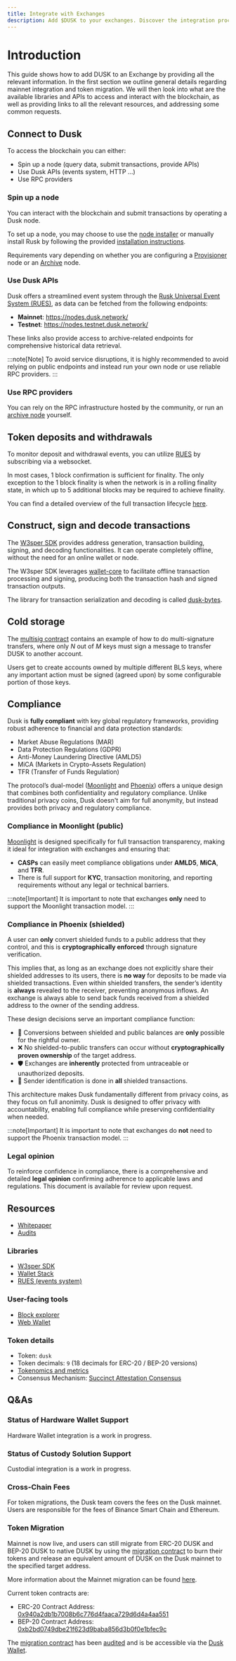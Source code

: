 ```yaml
---
title: Integrate with Exchanges
description: Add $DUSK to your exchanges. Discover the integration process, technical requirements, and support resources.
---
```


# Introduction

This guide shows how to add DUSK to an Exchange by providing all the relevant information. In the first section we outline general details regarding mainnet integration and token migration. We will then look into what are the available libraries and APIs to access and interact with the blockchain, as well as providing links to all the relevant resources, and addressing some common requests.

## Connect to Dusk

To access the blockchain you can either:
- Spin up a node (query data, submit transactions, provide APIs)
- Use Dusk APIs (events system, HTTP ...)
- Use RPC providers

### Spin up a node

You can interact with the blockchain and submit transactions by operating a Dusk node.

To set up a node, you may choose to use the [node installer](/operator/guides/provisioner-node/#node-installer) or manually install Rusk by following the provided [installation instructions](/operator/installation).

Requirements vary depending on whether you are configuring a [Provisioner](/operator/provisioner) node or an [Archive](/operator/archive-node) node.

### Use Dusk APIs

Dusk offers a streamlined event system through the [Rusk Universal Event System (RUES)](/developer/integrations/rues), as data can be fetched from the following endpoints:

- **Mainnet**: https://nodes.dusk.network/
- **Testnet**: https://nodes.testnet.dusk.network/

These links also provide access to archive-related endpoints for comprehensive historical data retrieval.

:::note[Note]
To avoid service disruptions, it is highly recommended to avoid relying on public endpoints and instead run your own node or use reliable RPC providers.
::: 

### Use RPC providers

You can rely on the RPC infrastructure hosted by the community, or run an [archive node](/operator/archive-node) yourself.

## Token deposits and withdrawals

To monitor deposit and withdrawal events, you can utilize [RUES](/developer/integrations/rues#event-subscriptions) by subscribing via a websocket.

In most cases, 1 block confirmation is sufficient for finality. The only exception to the 1 block finality is when the network is in a rolling finality state, in which up to 5 additional blocks may be required to achieve finality.

You can find a detailed overview of the full transaction lifecycle [here](/developer/integrations/tx-lifecycle).

## Construct, sign and decode transactions

The [W3sper SDK](/developer/integrations/w3sper) provides address generation, transaction building, signing, and decoding functionalities. It can operate completely offline, without the need for an online wallet or node. 

The W3sper SDK leverages [wallet-core](/developer/integrations/wallet-core) to facilitate offline transaction processing and signing, producing both the transaction hash and signed transaction outputs. 

The library for transaction serialization and decoding is called [dusk-bytes](https://github.com/dusk-network/dusk-bytes).


## Cold storage

The [multisig contract](https://github.com/dusk-network/multisig-contract) contains an example of how to do multi-signature transfers, where only *N* out of *M* keys must sign a message to transfer DUSK to another account.

Users get to create accounts owned by multiple different BLS keys, where any important action must be signed (agreed upon) by some configurable portion of those keys.

## Compliance

Dusk is **fully compliant** with key global regulatory frameworks, providing robust adherence to financial and data protection standards:

- Market Abuse Regulations (MAR)
- Data Protection Regulations (GDPR)
- Anti-Money Laundering Directive (AMLD5)
- MiCA (Markets in Crypto-Assets Regulation)
- TFR (Transfer of Funds Regulation)

The protocol’s dual-model ([Moonlight](/learn/tx-models#moonlight) and [Phoenix](/learn/tx-models#phoenix)) offers a unique design that combines both confidentiality and regulatory compliance. Unlike traditional privacy coins, Dusk doesn't aim for full anonymity, but instead provides both privacy and regulatory compliance.

### Compliance in Moonlight (public)

[Moonlight](/learn/tx-models#moonlight) is designed specifically for full transaction transparency, making it ideal for integration with exchanges and ensuring that:

- **CASPs** can easily meet compliance obligations under **AMLD5**, **MiCA**, and **TFR**.
- There is full support for **KYC**, transaction monitoring, and reporting requirements without any legal or technical barriers.

:::note[Important]
It is important to note that exchanges **only** need to support the Moonlight transaction model.
::: 

### Compliance in Phoenix (shielded)
A user can **only** convert shielded funds to a public address that they control, and this is **cryptographically enforced** through signature verification.

This implies that, as long as an exchange does not explicitly share their shielded addresses to its users, there is **no way** for deposits to be made via shielded transactions. Even within shielded transfers, the sender’s identity is **always** revealed to the receiver, preventing anonymous inflows. An exchange is always able to send back funds received from a shielded address to the owner of the sending address.

These design decisions serve an important compliance function:

- 🔐 Conversions between shielded and public balances are **only** possible for the rightful owner.
- ❌ No shielded-to-public transfers can occur without **cryptographically proven ownership** of the target address.
- 🛡️ Exchanges are **inherently** protected from untraceable or unauthorized deposits.
- 🧾 Sender identification is done in **all** shielded transactions.

This architecture makes Dusk fundamentally different from privacy coins, as they focus on full anonimity. Dusk is designed to offer privacy with accountability, enabling full compliance while preserving confidentiality when needed.

:::note[Important]
It is important to note that exchanges do **not** need to support the Phoenix transaction model.
::: 

### Legal opinion
To reinforce confidence in compliance, there is a comprehensive and detailed **legal opinion** confirming adherence to applicable laws and regulations. This document is available for review upon request.


## Resources

- [Whitepaper](https://dusk-cms.ams3.digitaloceanspaces.com/Dusk_Whitepaper_2024_4db72f92a1.pdf)
- [Audits](https://github.com/dusk-network/audits)
### Libraries

- [W3sper SDK](/developer/integrations/w3sper)
- [Wallet Stack](/developer/integrations/wallet-stack)
- [RUES (events system)](/developer/integrations/w3sper)

### User-facing tools

- [Block explorer](https://explorer.dusk.network/)
- [Web Wallet](https://wallet.dusk.network/)

### Token details

- Token: `dusk`
- Token decimals: `9` (18 decimals for ERC-20 / BEP-20 versions)
- [Tokenomics and metrics](https://docs.dusk.network/learn/tokenomics)
- Consensus Mechanism: [Succinct Attestation Consensus](https://docs.dusk.network/learn/deep-dive/succinct-attestation)

  
## Q&As
### Status of Hardware Wallet Support

Hardware Wallet integration is a work in progress.

### Status of Custody Solution Support

Custodial integration is a work in progress.

### Cross-Chain Fees

For token migrations, the Dusk team covers the fees on the Dusk mainnet.
Users are responsible for the fees of Binance Smart Chain and Ethereum.


### Token Migration

Mainnet is now live, and users can still migrate from ERC-20 DUSK and BEP-20 DUSK to native DUSK by using the [migration contract](https://github.com/dusk-network/dusk-migration) to burn their tokens and release an equivalent amount of DUSK on the Dusk mainnet to the specified target address. 

More information about the Mainnet migration can be found [here](/learn/guides/mainnet-migration).

Current token contracts are:
- ERC-20 Contract Address: [0x940a2db1b7008b6c776d4faaca729d6d4a4aa551](https://etherscan.io/address/0x940a2db1b7008b6c776d4faaca729d6d4a4aa551)
- BEP-20 Contract Address: [0xb2bd0749dbe21f623d9baba856d3b0f0e1bfec9c](https://bscscan.com/token/0xb2bd0749dbe21f623d9baba856d3b0f0e1bfec9c)

The [migration contract](https://github.com/dusk-network/dusk-migration) has been [audited](https://github.com/dusk-network/audits/blob/main/core-audits/2024-10_migration-smart-contract-security-assessment_zellic.pdf) and is be accessible via the [Dusk Wallet](https://wallet.dusk.network/).